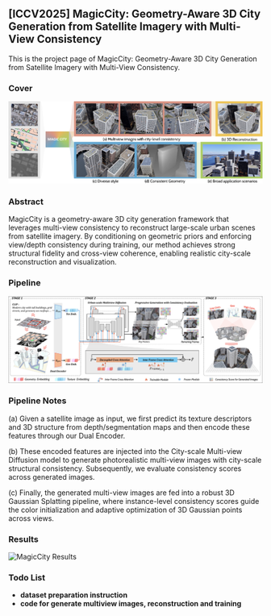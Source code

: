 ## [ICCV2025] MagicCity: Geometry-Aware 3D City Generation from Satellite Imagery with Multi-View Consistency

This is the project page of MagicCity: Geometry-Aware 3D City Generation from Satellite Imagery with Multi-View Consistency.

### Cover
<img src="cover.png" alt="MagicCity Cover" />

### Abstract
MagicCity is a geometry-aware 3D city generation framework that leverages multi-view consistency to reconstruct large-scale urban scenes from satellite imagery. By conditioning on geometric priors and enforcing view/depth consistency during training, our method achieves strong structural fidelity and cross-view coherence, enabling realistic city-scale reconstruction and visualization.

### Pipeline
<img src="pipeline.png" alt="MagicCity Pipeline" />

### Pipeline Notes
(a) Given a satellite image as input, we first predict its texture descriptors and 3D structure
from depth/segmentation maps and then encode these features through our Dual Encoder. 

(b) These encoded features are injected into the City-scale Multi-view Diffusion model to generate photorealistic multi-view images with city-scale structural consistency. Subsequently, we evaluate consistency scores across generated images. 

(c) Finally, the generated multi-view images are fed into a robust 3D Gaussian Splatting pipeline, where instance-level consistency scores guide the color initialization and adaptive optimization of 3D Gaussian points across views.

### Results
<img src="results_1.gif" alt="MagicCity Results" width="500" />

### Todo List
- **dataset preparation instruction**
- **code for generate multiview images, reconstruction and training**

